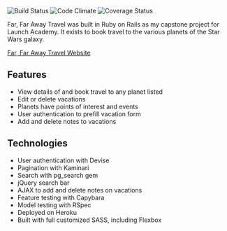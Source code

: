 ![Build Status](https://codeship.com/projects/05bb0590-e6f3-0133-62b9-6ea7bbd69fb3/status?branch=master)
![Code Climate](https://codeclimate.com/github/mia-gaulin/far-far-away.png)
![Coverage Status](https://coveralls.io/repos/mia-gaulin/far-far-away/badge.png)

Far, Far Away Travel was built in Ruby on Rails as my capstone project for Launch Academy. It exists to book travel to the various planets of the Star Wars galaxy.

[Far, Far Away Travel Website](https://farfarawaytravel.herokuapp.com/)

## Features
* View details of and book travel to any planet listed
* Edit or delete vacations
* Planets have points of interest and events
* User authentication to prefill vacation form
* Add and delete notes to vacations

## Technologies
* User authentication with Devise
* Pagination with Kaminari
* Search with pg_search gem
* jQuery search bar
* AJAX to add and delete notes on vacations
* Feature testing with Capybara
* Model testing with RSpec
* Deployed on Heroku
* Built with full customized SASS, including Flexbox
